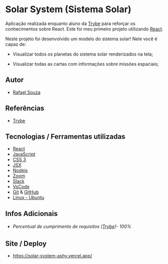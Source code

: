 # Solar System (Sistema Solar)

Aplicação realizada enquanto aluno da [Trybe](https://www.betrybe.com/) para reforçar os conhecimentos sobre React. Este foi meu primeiro projeto 
utilizando [React](https://pt-br.reactjs.org/).

Neste projeto foi desenvolvido um modelo do sistema solar! Nele você é capaz de:

* Visualizar todos os planetas do sistema solar renderizados na tela;

* Visualizar todas as cartas com informações sobre missões espaciais;

## Autor

- [Rafael Souza](https://github.com/Rafael-Souza-97)

## Referências

 - [Trybe](https://www.betrybe.com/)

## Tecnologias / Ferramentas utilizadas

- [React](https://pt-br.reactjs.org/)
- [JavaScript](https://www.javascript.com/)
- [CSS 3](https://www.w3.org/Style/CSS/Overview.en.html)
- [JSX](https://pt-br.reactjs.org/docs/introducing-jsx.html)
- [Nodejs](https://nodejs.org/en/)
- [Zoom](https://zoom.us/)
- [Slack](https://slack.com/intl/pt-br/)
- [VsCode](https://code.visualstudio.com/)
- [Git](https://git-scm.com/) & [GitHub](https://github.com/)
- [Linux - Ubuntu](https://ubuntu.com/)

## Infos Adicionais

- ###### Percentual de cumprimento de requisitos ([Trybe](https://www.betrybe.com/))- 100%

## Site / Deploy

- https://solar-system-ashy.vercel.app/
